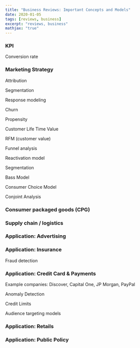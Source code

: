 ```yaml
---
title: "Business Reviews: Important Concepts and Models"
date: 2020-01-05
tags: [reviews, business]
excerpt: "reviews, business"
mathjax: "true"
---
```

### KPI

Conversion rate 

### Marketing Strategy

Attribution

Segmentation

Response modeling

Churn

Propensity

Customer Life Time Value

RFM (customer value)

Funnel analysis

Reactivation model

Segmentation

Bass Model

Consumer Choice Model

Conjoint Analysis

### Consumer packaged goods (CPG)

### Supply chain / logistics

### Application: Advertising

### Application: Insurance

Fraud detection

### Application: Credit Card & Payments

Example companies: Discover, Capital One, JP Morgan, PayPal

Anomaly Detection

Credit Limits

Audience targeting models 

### Application: Retails

### Application: Public Policy
